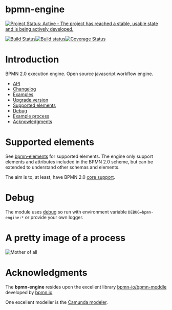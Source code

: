 bpmn-engine
===========

[![Project Status: Active - The project has reached a stable, usable state and is being actively developed.](https://www.repostatus.org/badges/latest/active.svg)](https://www.repostatus.org/#active)

[![Build Status](https://app.travis-ci.com/paed01/bpmn-engine.svg?branch=master)](https://app.travis-ci.com/paed01/bpmn-engine)[![Build status](https://ci.appveyor.com/api/projects/status/670n39fivq1g3nu5?svg=true)](https://ci.appveyor.com/project/paed01/bpmn-engine)[![Coverage Status](https://coveralls.io/repos/github/paed01/bpmn-engine/badge.svg?branch=master)](https://coveralls.io/github/paed01/bpmn-engine?branch=master)

# Introduction

BPMN 2.0 execution engine. Open source javascript workflow engine.

- [API](/docs/API.md)
- [Changelog](/CHANGELOG.md)
- [Examples](/docs/Examples.md)
- [Upgrade version](/docs/Upgrade.md)
- [Supported elements](#supported-elements)
- [Debug](#debug)
- [Example process](#a-pretty-image-of-a-process)
- [Acknowledgments](#acknowledgments)

# Supported elements

See [bpmn-elements](https://github.com/paed01/bpmn-elements) for supported elements. The engine only support elements and attributes included in the BPMN 2.0 scheme, but can be extended to understand other schemas and elements.

The aim is to, at least, have BPMN 2.0 [core support](https://www.omg.org/bpmn/Samples/Elements/Core_BPMN_Elements.htm).

# Debug

The module uses [debug](https://github.com/visionmedia/debug) so run with environment variable `DEBUG=bpmn-engine:*` or provide your own logger.

# A pretty image of a process

![Mother of all](https://raw.github.com/paed01/bpmn-engine/master/images/mother-of-all.png)

# Acknowledgments

The **bpmn-engine** resides upon the excellent library [bpmn-io/bpmn-moddle](https://github.com/bpmn-io/bpmn-moddle) developed by [bpmn.io](https://bpmn.io/)

One excellent modeller is the [Camunda modeler](https://camunda.com/download/modeler/).
